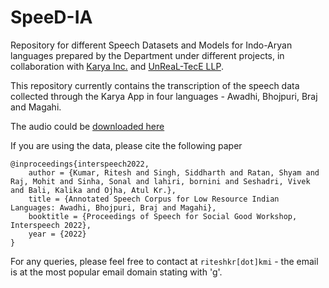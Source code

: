 # SpeeD-IA
Repository for different Speech Datasets and Models for Indo-Aryan languages prepared by the Department under different projects, in collaboration with [Karya Inc.](https://www.karya.in/) and [UnReaL-TecE LLP](http://unreal-tece.co.in/).

This repository currently contains the transcription of the speech data collected through the Karya App in four languages - Awadhi, Bhojpuri, Braj and Magahi.

The audio could be [downloaded here](https://drive.google.com/drive/folders/1UFeibKZ4j86SLdyFuFH36CyosHLJeHhY?usp=sharing)

If you are using the data, please cite the following paper

    @inproceedings{interspeech2022,
        author = {Kumar, Ritesh and Singh, Siddharth and Ratan, Shyam and Raj, Mohit and Sinha, Sonal and lahiri, bornini and Seshadri, Vivek and Bali, Kalika and Ojha, Atul Kr.},        
        title = {Annotated Speech Corpus for Low Resource Indian Languages: Awadhi, Bhojpuri, Braj and Magahi},
        booktitle = {Proceedings of Speech for Social Good Workshop, Interspeech 2022},        
        year = {2022}
    }

For any queries, please feel free to contact at `riteshkr[dot]kmi` - the email is at the most popular email domain stating with 'g'.
